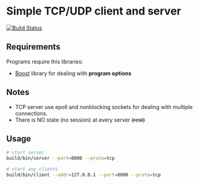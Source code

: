 # Simple TCP/UDP client and server

[![Build Status](https://travis-ci.com/mkvdv/protei_test.svg?branch=master)](https://travis-ci.com/mkvdv/protei_test)

## Requirements
Programs require this libraries:
   * [Boost](https://www.boost.org/) library for dealing with **program options**

## Notes
* TCP server use epoll and nonblocking sockets for dealing with multiple connections.
* There is NO state (no session) at every server ~~(rest)~~

## Usage
```bash
# start server
build/bin/server --port=8000 --proto=tcp

# start any clients
build/bin/client --addr=127.0.0.1 --port=8000 --proto=tcp

```
